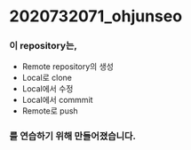 # 2020732071_ohjunseo

### 이 repository는,
* Remote repository의 생성
* Local로 clone
* Local에서 수정
* Local에서 commmit
* Remote로 push

### 를 연습하기 위해 만들어졌습니다.